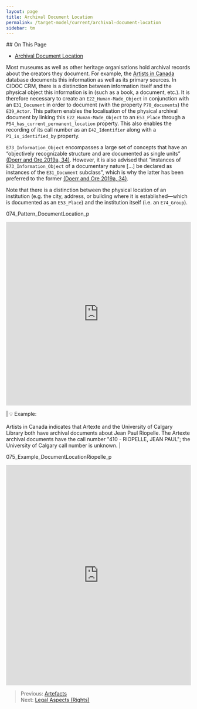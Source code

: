 ```yaml
---
layout: page
title: Archival Document Location
permalink: /target-model/current/archival-document-location
sidebar: tm
---
```

<!-- [Back to the Table of Contents](/collections-model/target-model/current/information#table-of-contents)
 -->
<div class="hidden-content">
## On This Page

* [Archival Document Location](#)
</div>

Most museums as well as other heritage organisations hold archival records about the creators they document. For example, the [Artists in Canada](https://app.pch.gc.ca/application/aac-aic/description-about.app?lang=en) database documents this information as well as its primary sources. In CIDOC CRM, there is a distinction between information itself and the physical object this information is in (such as a book, a document, etc.). It is therefore necessary to create  an `E22_Human-Made_Object` in conjunction with an `E31_Document` in order to document (with the property `P70_documents`) the `E39_Actor`. This pattern enables the localisation of the physical archival document by linking this `E22_Human-Made_Object` to an `E53_Place` through a `P54_has_current_permanent_location` property. This also enables the recording of its call number as an `E42_Identifier` along with a `P1_is_identified_by` property. 

`E73_Information_Object` encompasses a large set of concepts that have an “objectively recognizable structure and are documented as single units” [(Doerr and Ore 2019a, 34)](/collections-model/target-model/current/bibliography#doerr-and-ore-2019a). However, it is also advised that “instances of `E73_Information_Object` of a documentary nature [...] be declared as instances of the `E31_Document` subclass", which is why the latter has been preferred to the former [(Doerr and Ore 2019a, 34)](/collections-model/target-model/current/bibliography#doerr-and-ore-2019a). 

Note that there is a distinction between the physical location of an institution (e.g. the city, address, or building where it is established—which is documented as an `E53_Place`) and the institution itself (i.e. an `E74_Group`). 

<a name="074_Pattern_DocumentLocation_p"></a>074_Pattern_DocumentLocation_p
<iframe frameborder="0" style="width:100%;height:500px;" src="https://viewer.diagrams.net/?target=blank&highlight=0000ff&edit=_blank&layers=1&nav=1&title=074_Pattern_DocumentLocation_p.drawio#Uhttps%3A%2F%2Fdrive.google.com%2Fuc%3Fid%3D1KHjjLjchjT6wIcKq8gZaY9FCjK6ItKr4%26export%3Ddownload"></iframe>


| 💡  Example:<br/><br/>Artists in Canada indicates that Artexte and the University of Calgary Library both have archival documents about Jean Paul Riopelle. The Artexte archival documents have the call number "410 - RIOPELLE, JEAN PAUL"; the University of Calgary call number is unknown. |

<a name="075_Example_DocumentLocationRiopelle_p"></a>075_Example_DocumentLocationRiopelle_p
<iframe frameborder="0" style="width:100%;height:600px;" src="https://viewer.diagrams.net/?target=blank&highlight=0000ff&edit=_blank&layers=1&nav=1&title=075_Example_DocumentLocationRiopelle_p.drawio#Uhttps%3A%2F%2Fdrive.google.com%2Fuc%3Fid%3D1xyt3QFP1G0blmWAjTEzOcI8NubU66AqG%26export%3Ddownload"></iframe>


> Previous: [Artefacts](/collections-model/target-model/current/artefacts)<br>Next: [Legal Aspects (Rights)](/collections-model/target-model/current/legal-aspects-rights)
